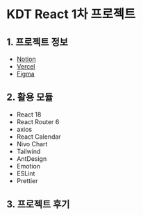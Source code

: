 # KDT React 1차 프로젝트

## 1. 프로젝트 정보
- [Notion](https://)
- [Vercel](https://)
- [Figma](https://)

## 2. 활용 모듈
- React 18
- React Router 6
- axios
- React Calendar
- Nivo Chart
- Tailwind
- AntDesign
- Emotion
- ESLint
- Prettier

## 3. 프로젝트 후기